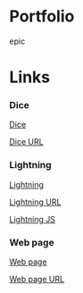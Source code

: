 # Portfolio
epic

# Links
### Dice
[Dice](https://github.com/StantonR16/Dice)

[Dice URL](https://stantonr16.github.io/Dice/)

### Lightning
[Lightning](https://github.com/StantonR16/lightning2)

[Lightning URL](https://stantonr16.github.io/lightning2/)

[Lightning JS]()

### Web page
[Web page](https://github.com/StantonR16/TestPage)

[Web page URL](https://stantonr16.github.io/TestPage/)
